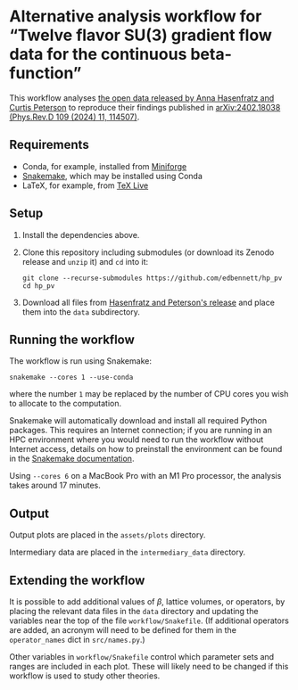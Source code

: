 # Alternative analysis workflow for “Twelve flavor SU(3) gradient flow data for the continuous beta-function”

This workflow analyses
[the open data released by Anna Hasenfratz and Curtis Peterson][hp-data]
to reproduce their findings published in [arXiv:2402.18038][arxiv]
[(Phys.Rev.D 109 (2024) 11, 114507)][prd].

## Requirements

- Conda, for example, installed from [Miniforge][miniforge]
- [Snakemake][snakemake], which may be installed using Conda
- LaTeX, for example, from [TeX Live][texlive]

## Setup

1. Install the dependencies above.
2. Clone this repository including submodules
   (or download its Zenodo release and `unzip` it)
   and `cd` into it:

   ```shellsession
   git clone --recurse-submodules https://github.com/edbennett/hp_pv
   cd hp_pv
   ```

3. Download all files from [Hasenfratz and Peterson's release][hp-data]
   and place them into the `data` subdirectory.

## Running the workflow

The workflow is run using Snakemake:

``` shellsession
snakemake --cores 1 --use-conda
```

where the number `1`
may be replaced by
the number of CPU cores you wish to allocate to the computation.

Snakemake will automatically download and install
all required Python packages.
This requires an Internet connection;
if you are running in an HPC environment where you would need
to run the workflow without Internet access,
details on how to preinstall the environment
can be found in the [Snakemake documentation][snakemake-conda].

Using `--cores 6` on a MacBook Pro with an M1 Pro processor,
the analysis takes around 17 minutes.

## Output

Output plots are placed in the `assets/plots` directory.

Intermediary data are placed in the `intermediary_data` directory.

## Extending the workflow

It is possible to add additional
values of $\beta$,
lattice volumes,
or operators,
by placing the relevant data files in the `data` directory
and updating the variables near the top of the file `workflow/Snakefile`.
(If additional operators are added,
an acronym will need to be defined for them
in the `operator_names` dict
in `src/names.py`.)

Other variables in `workflow/Snakefile`
control which parameter sets and ranges are included in each plot.
These will likely need to be changed
if this workflow is used to study other theories.

[arxiv]: https://doi.org/10.48550/arXiv.2402.18038
[hp-data]: https://doi.org/10.5281/zenodo.10719052
[miniforge]: https://github.com/conda-forge/miniforge
[prd]: https://doi.org/10.1103/PhysRevD.109.114507
[snakemake]: https://snakemake.github.io
[snakemake-conda]: https://snakemake.readthedocs.io/en/stable/snakefiles/deployment.html
[texlive]: https://tug.org/texlive/
